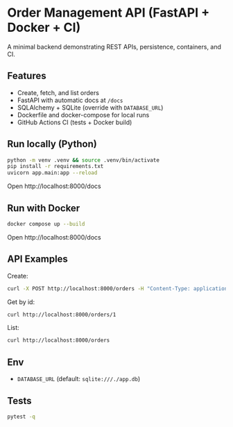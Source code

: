 # Order Management API (FastAPI + Docker + CI)
A minimal backend demonstrating REST APIs, persistence, containers, and CI.
## Features
- Create, fetch, and list orders
- FastAPI with automatic docs at `/docs`
- SQLAlchemy + SQLite (override with `DATABASE_URL`)
- Dockerfile and docker-compose for local runs
- GitHub Actions CI (tests + Docker build)
## Run locally (Python)
```bash
python -m venv .venv && source .venv/bin/activate
pip install -r requirements.txt
uvicorn app.main:app --reload
```
Open http://localhost:8000/docs
## Run with Docker
```bash
docker compose up --build
```
Open http://localhost:8000/docs
## API Examples
Create:
```bash
curl -X POST http://localhost:8000/orders -H "Content-Type: application/json" -d '{"item":"Brake Pads","quantity":2}'
```
Get by id:
```bash
curl http://localhost:8000/orders/1
```
List:
```bash
curl http://localhost:8000/orders
```
## Env
- `DATABASE_URL` (default: `sqlite:///./app.db`)
## Tests
```bash
pytest -q
```
